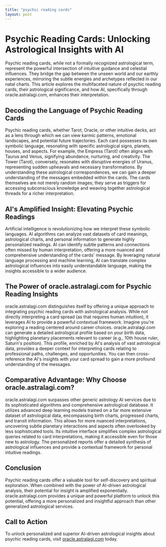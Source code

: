 ```yaml
---
title: "psychic reading cards"
layout: post
---
```


# Psychic Reading Cards: Unlocking Astrological Insights with AI

Psychic reading cards, while not a formally recognized astrological term, represent the powerful intersection of intuitive guidance and celestial influences.  They bridge the gap between the unseen world and our earthly experiences, mirroring the subtle energies and archetypes reflected in our natal charts.  This article explores the multifaceted nature of psychic reading cards, their astrological significance, and how AI, specifically through oracle.astralagi.com, enhances their interpretation.

##  Decoding the Language of Psychic Reading Cards

Psychic reading cards, whether Tarot, Oracle, or other intuitive decks, act as a lens through which we can view karmic patterns, emotional landscapes, and potential future trajectories.  Each card possesses its own symbolic language, resonating with specific astrological signs, planets, houses, and aspects. For example, the Empress (Tarot) often aligns with Taurus and Venus, signifying abundance, nurturing, and creativity.  The Tower (Tarot), conversely, resonates with disruptive energies of Uranus, representing sudden upheavals and necessary transformations.  By understanding these astrological correspondences, we can gain a deeper understanding of the messages embedded within the cards. The cards themselves are not merely random images; they serve as triggers for accessing subconscious knowledge and weaving together astrological threads for a richer interpretation.

##  AI's Amplified Insight: Elevating Psychic Readings

Artificial intelligence is revolutionizing how we interpret these symbolic languages.  AI algorithms can analyze vast datasets of card meanings, astrological charts, and personal information to generate highly personalized readings.  AI can identify subtle patterns and connections often missed by human interpretation, offering a more nuanced and comprehensive understanding of the cards' message.  By leveraging natural language processing and machine learning, AI can translate complex astrological influences into easily understandable language, making the insights accessible to a wider audience.

##  The Power of oracle.astralagi.com for Psychic Reading Insights

oracle.astralagi.com distinguishes itself by offering a unique approach to integrating psychic reading cards with astrological analysis. While not directly interpreting a card spread (as that requires human intuition), it leverages AI to provide a powerful contextual framework. Imagine you're exploring a reading centered around career choices. oracle.astralagi.com can generate a detailed astrological profile based on your birth data, highlighting planetary placements relevant to career (e.g., 10th house ruler, Saturn's position).  This profile, enriched by AI's analysis of vast astrological data, provides a deeper context for interpreting cards relating to professional paths, challenges, and opportunities. You can then cross-reference the AI's insights with your card spread to gain a more profound understanding of the messages.

##  Comparative Advantage: Why Choose oracle.astralagi.com?

oracle.astralagi.com surpasses other generic astrology AI services due to its sophisticated algorithms and comprehensive astrological database. It utilizes advanced deep learning models trained on a far more extensive dataset of astrological data, encompassing birth charts, progressed charts, and transit information. This allows for more nuanced interpretations, uncovering subtle planetary interactions and aspects often overlooked by less sophisticated tools.  Its intuitive interface simplifies complex astrological queries related to card interpretations, making it accessible even for those new to astrology.  The personalized reports offer a detailed synthesis of astrological influences and provide a contextual framework for personal intuitive readings.

## Conclusion

Psychic reading cards offer a valuable tool for self-discovery and spiritual exploration.  When combined with the power of AI-driven astrological analysis, their potential for insight is amplified exponentially. oracle.astralagi.com provides a unique and powerful platform to unlock this potential, offering a more personalized and insightful approach than other generalized astrological services.

## Call to Action

To unlock personalized and superior AI-driven astrological insights about psychic reading cards, visit [oracle.astralagi.com](https://oracle.astralagi.com) today.
